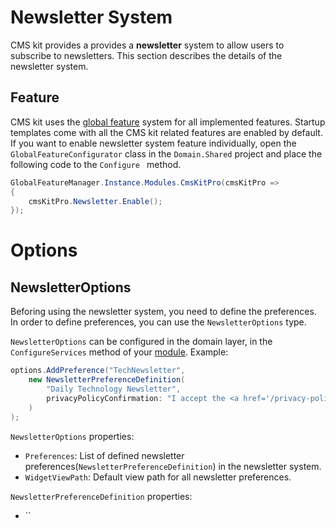 # Newsletter System

CMS kit provides a provides a **newsletter** system to allow users to subscribe to newsletters. This section describes the details of the newsletter system. 

## Feature

CMS kit uses the [global feature](https://docs.abp.io/en/abp/latest/Global-Features) system for all implemented features. Startup templates come with all the CMS kit related features are enabled by default. If you want to enable newsletter system feature individually, open the `GlobalFeatureConfigurator` class in the `Domain.Shared` project and place the following code to the `Configure ` method.

```csharp
GlobalFeatureManager.Instance.Modules.CmsKitPro(cmsKitPro =>
{
    cmsKitPro.Newsletter.Enable();
});
```

# Options

## NewsletterOptions

Beforing using the newsletter system, you need to define the preferences. In order to define preferences, you can use the `NewsletterOptions` type. 

`NewsletterOptions` can be configured in the domain layer, in the `ConfigureServices` method of your [module](https://docs.abp.io/en/abp/latest/Module-Development-Basics). Example:

```csharp
options.AddPreference("TechNewsletter",
    new NewsletterPreferenceDefinition(
        "Daily Technology Newsletter",
        privacyPolicyConfirmation: "I accept the <a href='/privacy-policy'>Privacy Policy</a>.")
    )
);
```

`NewsletterOptions` properties:

- `Preferences`: List of defined newsletter preferences(`NewsletterPreferenceDefinition`) in the newsletter system.
- `WidgetViewPath`: Default view path for all newsletter preferences.

`NewsletterPreferenceDefinition` properties:

- ``